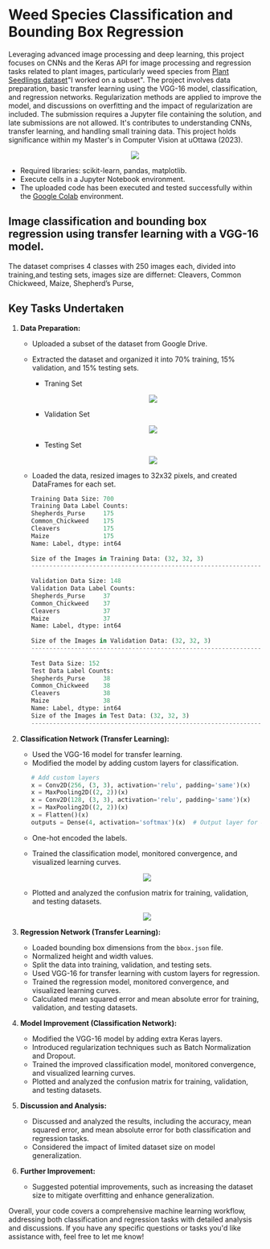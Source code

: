 # **Weed Species Classification and Bounding Box Regression**
Leveraging advanced image processing and deep learning, this project focuses on CNNs and the Keras API for image processing and regression tasks related to plant images, particularly weed species from [Plant Seedlings dataset](https://vision.eng.au.dk/plant-seedlings-dataset/)"I worked on a subset". The project involves data preparation, basic transfer learning using the VGG-16 model, classification, and regression networks. Regularization methods are applied to improve the model, and discussions on overfitting and the impact of regularization are included. The submission requires a Jupyter file containing the solution, and late submissions are not allowed. It's contributes to understanding CNNs, transfer learning, and handling small training data. This project holds significance within my Master's in Computer Vision at uOttawa (2023).
<p align="center">
   <img src="https://github.com/RimTouny/Weed-Species-Classification-and-Bounding-Box-Regression/assets/48333870/cf5cd642-c2a6-49a8-9b82-d33b2098aa4a"/>
</p>	

- Required libraries: scikit-learn, pandas, matplotlib.
- Execute cells in a Jupyter Notebook environment.
- The uploaded code has been executed and tested successfully within the [Google Colab](https://colab.google/) environment.

## Image classification and bounding box regression using transfer learning with a VGG-16 model.
The dataset comprises 4 classes with 250 images each, divided into training,and testing sets, images size are differnet: Cleavers, Common Chickweed, Maize, Shepherd’s Purse,

## **Key Tasks Undertaken**    
1. **Data Preparation:**
   - Uploaded a subset of the dataset  from Google Drive.
   - Extracted the dataset and organized it into 70% training, 15% validation, and 15% testing sets.
      + Traning Set
        <p align="center">
          <img src="https://github.com/RimTouny/Weed-Species-Classification-and-Bounding-Box-Regression/assets/48333870/3dbbb310-7c09-4e7c-8097-9a0c14b28f46"/>
      </p>	

      + Validation Set
        <p align="center">
          <img src="https://github.com/RimTouny/Weed-Species-Classification-and-Bounding-Box-Regression/assets/48333870/d38e9c50-e1c0-46f9-adb1-4d733fe210af"/>
      </p>	

      + Testing Set
        <p align="center">
          <img src="https://github.com/RimTouny/Weed-Species-Classification-and-Bounding-Box-Regression/assets/48333870/44c4ceab-f0b6-437a-922c-bd1c8f035df1"/>
      </p>	


   - Loaded the data, resized images to 32x32 pixels, and created DataFrames for each set.
   ```python
      Training Data Size: 700
      Training Data Label Counts:
      Shepherds_Purse     175
      Common_Chickweed    175
      Cleavers            175
      Maize               175
      Name: Label, dtype: int64 
      
      Size of the Images in Training Data: (32, 32, 3)
      ----------------------------------------------------------------
      
      Validation Data Size: 148
      Validation Data Label Counts:
      Shepherds_Purse     37
      Common_Chickweed    37
      Cleavers            37
      Maize               37
      Name: Label, dtype: int64 
      
      Size of the Images in Validation Data: (32, 32, 3)
      ----------------------------------------------------------------
      
      Test Data Size: 152
      Test Data Label Counts:
      Shepherds_Purse     38
      Common_Chickweed    38
      Cleavers            38
      Maize               38
      Name: Label, dtype: int64
      Size of the Images in Test Data: (32, 32, 3)
      ----------------------------------------------------------------
      ```

2. **Classification Network (Transfer Learning):**
   - Used the VGG-16 model for transfer learning.
   - Modified the model by adding custom layers for classification.
   ```python
      # Add custom layers
      x = Conv2D(256, (3, 3), activation='relu', padding='same')(x)
      x = MaxPooling2D((2, 2))(x)
      x = Conv2D(128, (3, 3), activation='relu', padding='same')(x)
      x = MaxPooling2D((2, 2))(x)
      x = Flatten()(x)
      outputs = Dense(4, activation='softmax')(x)  # Output layer for 4 classes
      ```
   - One-hot encoded the labels.
   - Trained the classification model, monitored convergence, and visualized learning curves.
      <p align="center">
         <img src="https://github.com/RimTouny/Weed-Species-Classification-and-Bounding-Box-Regression/assets/48333870/63b7cf41-037e-455c-b874-ec41e39062e0"/>
      </p>	

   - Plotted and analyzed the confusion matrix for training, validation, and testing datasets.
      <p align="center">
         <img src="https://github.com/RimTouny/Weed-Species-Classification-and-Bounding-Box-Regression/assets/48333870/086a16b5-9653-46cd-8f30-4298cf2bcf47"/>
      </p>

3. **Regression Network (Transfer Learning):**
   - Loaded bounding box dimensions from the `bbox.json` file.
   - Normalized height and width values.
   - Split the data into training, validation, and testing sets.
   - Used VGG-16 for transfer learning with custom layers for regression.
   - Trained the regression model, monitored convergence, and visualized learning curves.
   - Calculated mean squared error and mean absolute error for training, validation, and testing datasets.

4. **Model Improvement (Classification Network):**
   - Modified the VGG-16 model by adding extra Keras layers.
   - Introduced regularization techniques such as Batch Normalization and Dropout.
   - Trained the improved classification model, monitored convergence, and visualized learning curves.
   - Plotted and analyzed the confusion matrix for training, validation, and testing datasets.

5. **Discussion and Analysis:**
   - Discussed and analyzed the results, including the accuracy, mean squared error, and mean absolute error for both classification and regression tasks.
   - Considered the impact of limited dataset size on model generalization.

6. **Further Improvement:**
   - Suggested potential improvements, such as increasing the dataset size to mitigate overfitting and enhance generalization.

Overall, your code covers a comprehensive machine learning workflow, addressing both classification and regression tasks with detailed analysis and discussions. If you have any specific questions or tasks you'd like assistance with, feel free to let me know!
